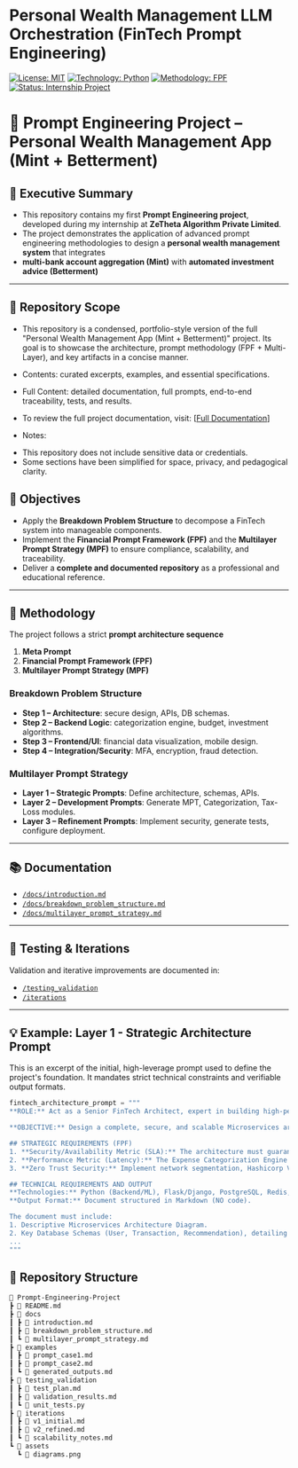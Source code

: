 # Personal Wealth Management LLM Orchestration (FinTech Prompt Engineering)

[![License: MIT](https://img.shields.io/badge/License-MIT-yellow.svg)](https://opensource.org/licenses/MIT)
[![Technology: Python](https://img.shields.io/badge/Python-3.10%2B-blue)]()
[![Methodology: FPF](https://img.shields.io/badge/Methodology-FPF%20%2B%20MultiLayer-orange)]()
[![Status: Internship Project](https://img.shields.io/badge/Status-Completed%20(ZeTheta)-informational)]()

# 🏦 Prompt Engineering Project – Personal Wealth Management App (Mint + Betterment)

## 📌 Executive Summary

- This repository contains my first **Prompt Engineering project**, developed during my internship at **ZeTheta Algorithm Private Limited**.  
- The project demonstrates the application of advanced prompt engineering methodologies to design a **personal wealth management system** that integrates
- **multi-bank account aggregation (Mint)** with **automated investment advice (Betterment)**
---

## 🔎 Repository Scope

- This repository is a condensed, portfolio-style version of the full "Personal Wealth Management App (Mint + Betterment)" project. Its goal is to showcase the architecture, prompt methodology (FPF + Multi-Layer), and key artifacts in a concise manner.

* Contents: curated excerpts, examples, and essential specifications.
* Full Content: detailed documentation, full prompts, end-to-end traceability, tests, and results.

* To review the full project documentation, visit:
[[Full Documentation](https://alearisteguieta.github.io/Prompt-Engineering-FinTech-FPF/)]

* Notes:
- This repository does not include sensitive data or credentials.
- Some sections have been simplified for space, privacy, and pedagogical clarity.


## 🎯 Objectives
- Apply the **Breakdown Problem Structure** to decompose a FinTech system into manageable components.
- Implement the **Financial Prompt Framework (FPF)** and the **Multilayer Prompt Strategy (MPF)** to ensure compliance, scalability, and traceability.
- Deliver a **complete and documented repository** as a professional and educational reference.  

---

## 🧩 Methodology
The project follows a strict **prompt architecture sequence**  
1. **Meta Prompt**  
2. **Financial Prompt Framework (FPF)**  
3. **Multilayer Prompt Strategy (MPF)**  

### Breakdown Problem Structure
- **Step 1 – Architecture**: secure design, APIs, DB schemas.  
- **Step 2 – Backend Logic**: categorization engine, budget, investment algorithms.  
- **Step 3 – Frontend/UI**: financial data visualization, mobile design.  
- **Step 4 – Integration/Security**: MFA, encryption, fraud detection.  

### Multilayer Prompt Strategy
- **Layer 1 – Strategic Prompts**: Define architecture, schemas, APIs.  
- **Layer 2 – Development Prompts**: Generate MPT, Categorization, Tax-Loss modules.  
- **Layer 3 – Refinement Prompts**: Implement security, generate tests, configure deployment.  

---

## 📚 Documentation
- [`/docs/introduction.md`](docs/introduction.md)  
- [`/docs/breakdown_problem_structure.md`](docs/breakdown_problem_structure.md)  
- [`/docs/multilayer_prompt_strategy.md`](docs/multilayer_prompt_strategy.md)  

---

## 🧪 Testing & Iterations
Validation and iterative improvements are documented in:  
- [`/testing_validation`](testing_validation/)  
- [`/iterations`](iterations/)  

---

## 💡 Example: Layer 1 - Strategic Architecture Prompt

This is an excerpt of the initial, high-leverage prompt used to define the project's foundation. It mandates strict technical constraints and verifiable output formats.

```python
fintech_architecture_prompt = """
**ROLE:** Act as a Senior FinTech Architect, expert in building high-performance Robo-Advisory systems (Trading/ML) and strict regulatory compliance (PCI DSS, Zero Trust, OAuth 2.0).

**OBJECTIVE:** Design a complete, secure, and scalable Microservices architecture for a Personal Wealth Management application (Mint + Betterment).

## STRATEGIC REQUIREMENTS (FPF)
1. **Security/Availability Metric (SLA):** The architecture must guarantee **99.99% uptime** for the investment engine.
2. **Performance Metric (Latency):** The Expense Categorization Engine (ML) must process 95% of transactions in **less than 500 milliseconds**.
3. **Zero Trust Security:** Implement network segmentation, Hashicorp Vault/AWS Secrets Manager, and **AES-256** encryption for data at rest.

## TECHNICAL REQUIREMENTS AND OUTPUT
**Technologies:** Python (Backend/ML), Flask/Django, PostgreSQL, Redis, Plaid API.
**Output Format:** Document structured in Markdown (NO code).

The document must include:
1. Descriptive Microservices Architecture Diagram.
2. Key Database Schemas (User, Transaction, Recommendation), detailing hashing (Bcrypt) and encrypted fields (AES-256).
...
"""
```

## 📂 Repository Structure

```bash
📂 Prompt-Engineering-Project
┣ 📜 README.md
┣ 📂 docs
┃ ┣ 📜 introduction.md
┃ ┣ 📜 breakdown_problem_structure.md
┃ ┗ 📜 multilayer_prompt_strategy.md
┣ 📂 examples
┃ ┣ 📜 prompt_case1.md
┃ ┣ 📜 prompt_case2.md
┃ ┗ 📜 generated_outputs.md
┣ 📂 testing_validation
┃ ┣ 📜 test_plan.md
┃ ┣ 📜 validation_results.md
┃ ┗ 📜 unit_tests.py
┣ 📂 iterations
┃ ┣ 📜 v1_initial.md
┃ ┣ 📜 v2_refined.md
┃ ┗ 📜 scalability_notes.md
┗ 📂 assets
  ┗ 📜 diagrams.png
```
